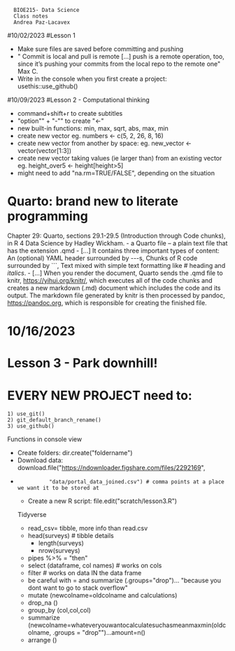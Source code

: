       BIOE215- Data Science 
      Class notes
      Andrea Paz-Lacavex

  #10/02/2023
  #Lesson 1 
  - Make sure files are saved before committing and pushing
  - " Commit is local and pull is remote [...] push is a remote operation, too, since it’s pushing your commits from the local repo to the remote one" Max C.
  - Write in the console when you first create a project: usethis::use_github()

  #10/09/2023
  #Lesson 2 - Computational thinking
  
- command+shift+r to create subtitles
- "option"" + "-"" to create "<-"
- new built-in functions: min, max, sqrt, abs, max, min
- create new vector
    eg. numbers <- c(5, 2, 26, 8, 16)
- create new vector from another by space:
    eg. new_vector <- vector(vector[1:3])
- create new vector taking values (ie larger than) from an existing vector
    eg. height_over5 <- height[height>5]
- might need to add "na.rm=TRUE/FALSE", depending on the situation

# Quarto:  brand new to literate programming
   Chapter 29: Quarto, sections 29.1-29.5 (Introduction through Code chunks), in R 4 Data Science by Hadley Wickham.
    - a Quarto file – a plain text file that has the extension .qmd
    -  [...] It contains three important types of content: An (optional) YAML header surrounded by ---s, Chunks of R code surrounded by ```, Text mixed with simple text formatting like # heading and _italics_.
    - [...] When you render the document, Quarto sends the .qmd file to knitr, https://yihui.org/knitr/, which executes all of the code chunks and creates a new markdown (.md) document which includes the code and its output. The markdown file generated by knitr is then processed by pandoc, https://pandoc.org, which is responsible for creating the finished file. 

  # 10/16/2023
  # Lesson 3 - Park downhill!
  
  # EVERY NEW PROJECT need to:
    1) use_git()
    2) git_default_branch_rename()
    3) use_github()
    
  Functions in console view
  - Create folders:  dir.create("foldername")
  - Download data: download.file("https://ndownloader.figshare.com/files/2292169",
+               "data/portal_data_joined.csv") # comma points at a place we want it to be stored at
  - Create a new R script: file.edit("scratch/lesson3.R")
  
  Tidyverse
  - read_csv= tibble, more info than read.csv
  - head(surveys) # tibble details
    - length(surveys) 
    - nrow(surveys)
  - pipes %>% = "then"
  - select (dataframe, col names) # works on cols
  - filter # works on data IN the data frame
  - be careful with = and summarize (.groups="drop")... "because you dont want to go to stack overflow"
  - mutate (newcolname=oldcolname and calculations)
  - drop_na ()
  - group_by (col,col,col)
  - summarize (newcolname=whateveryouwantocalculatesuchasmeanmaxmin(oldcolname, .groups = "drop"")...amount=n()
  - arrange ()
  
  
  

  
  